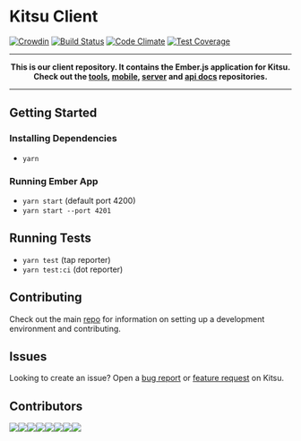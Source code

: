 # Kitsu Client
[![Crowdin](https://badges.crowdin.net/kitsu-web/localized.svg)](https://crowdin.com/project/kitsu-web)
[![Build Status](https://travis-ci.org/hummingbird-me/hummingbird-client.svg?branch=the-future)](https://travis-ci.org/hummingbird-me/hummingbird-client)
[![Code Climate](https://codeclimate.com/github/hummingbird-me/hummingbird-client/badges/gpa.svg)](https://codeclimate.com/github/hummingbird-me/hummingbird-client)
[![Test Coverage](https://codeclimate.com/github/hummingbird-me/hummingbird-client/badges/coverage.svg)](https://codeclimate.com/github/hummingbird-me/hummingbird-client/coverage)

---
**<p align="center">This is our client repository. It contains the Ember.js application for Kitsu.<br />Check out the [tools], [mobile], [server] and [api docs] repositories.</p>**

[tools]:https://github.com/hummingbird-me/kitsu-tools
[server]:https://github.com/hummingbird-me/kitsu-server
[mobile]:https://github.com/hummingbird-me/kitsu-mobile
[api docs]:https://github.com/hummingbird-me/api-docs

---

## Getting Started

### Installing Dependencies

* `yarn`

### Running Ember App

* `yarn start` (default port 4200)
* `yarn start --port 4201`

## Running Tests

* `yarn test` (tap reporter)
* `yarn test:ci` (dot reporter)

## Contributing

Check out the main [repo][tools] for information on setting up a development environment and contributing.

## Issues

Looking to create an issue? Open a [bug report](https://kitsu.io/feedback/bugs) or [feature request](https://kitsu.io/feedback/feature-requests) on Kitsu.

## Contributors

[![](https://sourcerer.io/fame/wopian/hummingbird-me/hummingbird-client/images/0)](https://sourcerer.io/fame/wopian/hummingbird-me/hummingbird-client/links/0)[![](https://sourcerer.io/fame/wopian/hummingbird-me/hummingbird-client/images/1)](https://sourcerer.io/fame/wopian/hummingbird-me/hummingbird-client/links/1)[![](https://sourcerer.io/fame/wopian/hummingbird-me/hummingbird-client/images/2)](https://sourcerer.io/fame/wopian/hummingbird-me/hummingbird-client/links/2)[![](https://sourcerer.io/fame/wopian/hummingbird-me/hummingbird-client/images/3)](https://sourcerer.io/fame/wopian/hummingbird-me/hummingbird-client/links/3)[![](https://sourcerer.io/fame/wopian/hummingbird-me/hummingbird-client/images/4)](https://sourcerer.io/fame/wopian/hummingbird-me/hummingbird-client/links/4)[![](https://sourcerer.io/fame/wopian/hummingbird-me/hummingbird-client/images/5)](https://sourcerer.io/fame/wopian/hummingbird-me/hummingbird-client/links/5)[![](https://sourcerer.io/fame/wopian/hummingbird-me/hummingbird-client/images/6)](https://sourcerer.io/fame/wopian/hummingbird-me/hummingbird-client/links/6)[![](https://sourcerer.io/fame/wopian/hummingbird-me/hummingbird-client/images/7)](https://sourcerer.io/fame/wopian/hummingbird-me/hummingbird-client/links/7)
